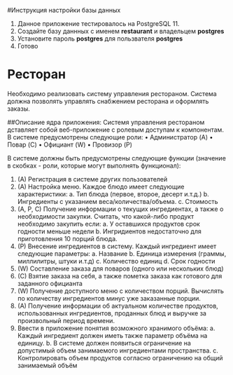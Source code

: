#Инструкция настройки базы данных
1. Данное приложение тестировалось на PostgreSQL 11.
2. Создайте базу даннных с именем **restaurant** и владельцем **postgres**
3. Установите пароль **postgres** для пользвателя **postgres** 
4. Готово

# Ресторан
Необходимо реализовать систему управления рестораном. Система должна позволять управлять снабжением ресторана и оформлять заказы. 

##Описание ядра приложения:
Системя управления рестораном дставляет собой веб-приложение с ролевым доступам к компонентам. В системе предусмотрены следующие роли:
•	Администратор (A)
•	Повар (C)
•	Официант (W)
•	Провизор (P)

В системе должны быть предусмотрены следующие функции (значение в скобках - роли, которые могут выполнять функционал):
1. (А) Регистрация в системе других пользователей
2. (А) Настройка меню. Каждое блюдо имеет следующие характеристики:
    a.	Тип блюда (первое, второе, десерт и.т.д.)
    b.	Ингредиенты с указанием веса/количества/объема.
    c.	Стоимость
3. (A, P, C) Получение информации о текущих ингредиентах, а также о необходимости закупки. Считать, что какой-либо продукт необходимо закупить если:
    a.	У оставшихся продуктов срок годности меньше недели
    b.	Ингридиентов недостаточно для приготовления 10 порций блюда.
4. (P) Внесение ингредиентов в систему. Каждый ингредиент имеет следующие параметры:
    a.	Название
    b.	Единица измерения (граммы, миллилитры, штуки и.т.д)
    c.	Количество единиц
    d.	Срок годности
5. (W) Составление заказа для поваров (одного или нескольких блюд)
6. (С) Взятие заказа на себя, а также пометка заказа как готового для заданного официанта
7. (W) Получение доступного меню с количеством порций. Вычислять по количеству ингредиентов минус уже заказанные порции.
8. (A) Получение информации об актуальном количестве продуктов, использованных ингредиентов, проданных блюд и выручке за произвольный период времени.
9.	Ввести в приложение понятия возможного хранимого объёма:
    a.	Каждый ингредиент должен иметь также параметр объёма на единицу. 
    b.	В системе должен появиться ограничение на допустимый объем занимаемого ингредиентами пространства.
    c.	Контролировать объем продуктов согласно ограничению на общий занимаемый объём


